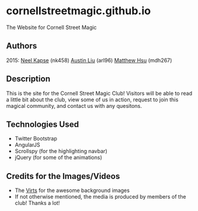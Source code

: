 # cornellstreetmagic.github.io
The Website for Cornell Street Magic

## Authors
2015:
[Neel Kapse](https://github.com/neelkapse) (nk458)
[Austin Liu](https://github.com/aliu139) (arl96)
[Matthew Hsu](https://github.com/mahsu) (mdh267)

## Description
This is the site for the Cornell Street Magic Club! Visitors will be able to read a little bit about the club, view some of us in action, request to join this magical community, and contact us with any quesitons.

## Technologies Used
* Twitter Bootstrap
* AngularJS
* Scrollspy (for the highlighting navbar)
* jQuery (for some of the animations)

## Credits for the Images/Videos
* The [Virts](http://home.thevirts.com/) for the awesome background images
* If not otherwise mentioned, the media is produced by members of the club! Thanks a lot!
